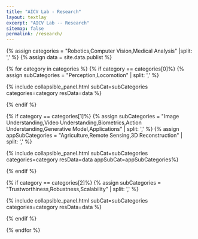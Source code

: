 ```yaml
---
title: "AICV Lab - Research"
layout: textlay
excerpt: "AICV Lab -- Research"
sitemap: false
permalink: /research/
---
```


{% assign categories = "Robotics,Computer Vision,Medical Analysis" |split: ','  %}
{% assign data = site.data.publist %}


{% for category in categories  %}
{% if category == categories[0]%}
{% assign subCategories = "Perception,Locomotion" | split: ',' %}

<div>
{% include collapsible_panel.html subCat=subCategories categories=category resData=data  %}
</div>

{% endif %}

{% if category == categories[1]%}
{% assign subCategories = "Image Understanding,Video Understanding,Biometrics,Action Understanding,Generative Model,Applications" | split: ',' %}
{% assign appSubCategories = "Agriculture,Remote Sensing,3D Reconstruction" | split: ',' %}

<div>
{% include collapsible_panel.html subCat=subCategories categories=category resData=data appSubCat=appSubCategories%}
</div>

{% endif %}

{% if category == categories[2]%}
{% assign subCategories = "Trustworthiness,Robustness,Scalability" | split: ',' %}



<div>
{% include collapsible_panel.html subCat=subCategories categories=category resData=data  %}
</div>

{% endif %}

{% endfor %}



